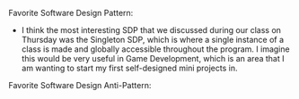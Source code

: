 Favorite Software Design Pattern:

* I think the most interesting SDP that we discussed during our class on Thursday was the Singleton SDP, which is where a single instance of a class is made and globally accessible throughout the program. I imagine this would be very useful in Game Development, which is an area that I am wanting to start my first self-designed mini projects in.

Favorite Software Design Anti-Pattern: